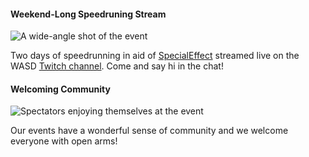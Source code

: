 <div class="content" markdown="1">

#### Weekend-Long Speedruning Stream
![A wide-angle shot of the event](http://localhost:8080/dist/img/speedrunning.jpg)

Two days of speedrunning in aid of [SpecialEffect](https://specialeffect.org) streamed live on the WASD [Twitch channel](https://twitch.tv/warwickspeedrun). Come and say hi in the chat!
</div>

<div class="content" markdown="1">

#### Welcoming Community
![Spectators enjoying themselves at the event](http://localhost:8080/dist/img/community.jpg)

Our events have a wonderful sense of community and we welcome everyone with open arms!
</div>
